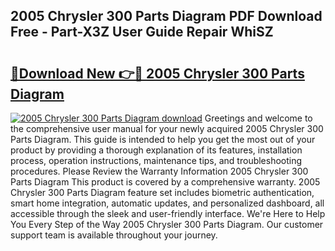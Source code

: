 ## 2005 Chrysler 300 Parts Diagram PDF Download Free - Part-X3Z User Guide Repair WhiSZ

# <h2><a href="http://dfknvq.blite.top/?on=2005+Chrysler+300+Parts+Diagram">🔗Download New 👉🔴 2005 Chrysler 300 Parts Diagram</a></h2>

[![2005 Chrysler 300 Parts Diagram download](https://i.imgur.com/lujVjoI.png)](http://dfknvq.blite.top/?on=2005+Chrysler+300+Parts+Diagram)
Greetings and welcome to the comprehensive user manual for your newly acquired 2005 Chrysler 300 Parts Diagram. This guide is intended to help you get the most out of your product by providing a thorough explanation of its features, installation process, operation instructions, maintenance tips, and troubleshooting procedures. Please Review the Warranty Information 2005 Chrysler 300 Parts Diagram This product is covered by a comprehensive warranty. 2005 Chrysler 300 Parts Diagram feature set includes biometric authentication, smart home integration, automatic updates, and personalized dashboard, all accessible through the sleek and user-friendly interface. We're Here to Help You Every Step of the Way 2005 Chrysler 300 Parts Diagram. Our customer support team is available throughout your journey.
